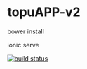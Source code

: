 topuAPP-v2
==========

bower install

ionic serve

[![build status](https://travis-ci.org/guotaonature/topuAPP-v2.svg?branch=master)](https://travis-ci.org/guotaonature/topuAPP-v2)
